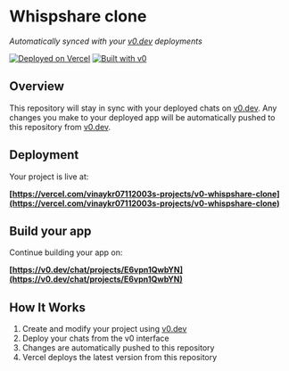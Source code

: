 # Whispshare clone

*Automatically synced with your [v0.dev](https://v0.dev) deployments*

[![Deployed on Vercel](https://img.shields.io/badge/Deployed%20on-Vercel-black?style=for-the-badge&logo=vercel)](https://vercel.com/vinaykr07112003s-projects/v0-whispshare-clone)
[![Built with v0](https://img.shields.io/badge/Built%20with-v0.dev-black?style=for-the-badge)](https://v0.dev/chat/projects/E6vpn1QwbYN)

## Overview

This repository will stay in sync with your deployed chats on [v0.dev](https://v0.dev).
Any changes you make to your deployed app will be automatically pushed to this repository from [v0.dev](https://v0.dev).

## Deployment

Your project is live at:

**[https://vercel.com/vinaykr07112003s-projects/v0-whispshare-clone](https://vercel.com/vinaykr07112003s-projects/v0-whispshare-clone)**

## Build your app

Continue building your app on:

**[https://v0.dev/chat/projects/E6vpn1QwbYN](https://v0.dev/chat/projects/E6vpn1QwbYN)**

## How It Works

1. Create and modify your project using [v0.dev](https://v0.dev)
2. Deploy your chats from the v0 interface
3. Changes are automatically pushed to this repository
4. Vercel deploys the latest version from this repository
